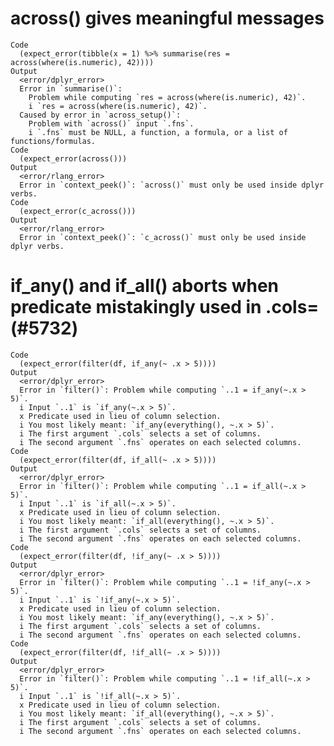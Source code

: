 # across() gives meaningful messages

    Code
      (expect_error(tibble(x = 1) %>% summarise(res = across(where(is.numeric), 42))))
    Output
      <error/dplyr_error>
      Error in `summarise()`: 
        Problem while computing `res = across(where(is.numeric), 42)`.
        i `res = across(where(is.numeric), 42)`.
      Caused by error in `across_setup()`: 
        Problem with `across()` input `.fns`.
        i `.fns` must be NULL, a function, a formula, or a list of functions/formulas.
    Code
      (expect_error(across()))
    Output
      <error/rlang_error>
      Error in `context_peek()`: `across()` must only be used inside dplyr verbs.
    Code
      (expect_error(c_across()))
    Output
      <error/rlang_error>
      Error in `context_peek()`: `c_across()` must only be used inside dplyr verbs.

# if_any() and if_all() aborts when predicate mistakingly used in .cols= (#5732)

    Code
      (expect_error(filter(df, if_any(~ .x > 5))))
    Output
      <error/dplyr_error>
      Error in `filter()`: Problem while computing `..1 = if_any(~.x > 5)`.
      i Input `..1` is `if_any(~.x > 5)`.
      x Predicate used in lieu of column selection.
      i You most likely meant: `if_any(everything(), ~.x > 5)`.
      i The first argument `.cols` selects a set of columns.
      i The second argument `.fns` operates on each selected columns.
    Code
      (expect_error(filter(df, if_all(~ .x > 5))))
    Output
      <error/dplyr_error>
      Error in `filter()`: Problem while computing `..1 = if_all(~.x > 5)`.
      i Input `..1` is `if_all(~.x > 5)`.
      x Predicate used in lieu of column selection.
      i You most likely meant: `if_all(everything(), ~.x > 5)`.
      i The first argument `.cols` selects a set of columns.
      i The second argument `.fns` operates on each selected columns.
    Code
      (expect_error(filter(df, !if_any(~ .x > 5))))
    Output
      <error/dplyr_error>
      Error in `filter()`: Problem while computing `..1 = !if_any(~.x > 5)`.
      i Input `..1` is `!if_any(~.x > 5)`.
      x Predicate used in lieu of column selection.
      i You most likely meant: `if_any(everything(), ~.x > 5)`.
      i The first argument `.cols` selects a set of columns.
      i The second argument `.fns` operates on each selected columns.
    Code
      (expect_error(filter(df, !if_all(~ .x > 5))))
    Output
      <error/dplyr_error>
      Error in `filter()`: Problem while computing `..1 = !if_all(~.x > 5)`.
      i Input `..1` is `!if_all(~.x > 5)`.
      x Predicate used in lieu of column selection.
      i You most likely meant: `if_all(everything(), ~.x > 5)`.
      i The first argument `.cols` selects a set of columns.
      i The second argument `.fns` operates on each selected columns.

